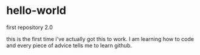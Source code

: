 # hello-world
first repository 2.0

this is the first time i've actually got this to work.  I am learning how to code and every piece of advice tells me to learn github.
